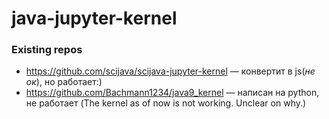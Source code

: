 # java-jupyter-kernel


### Existing repos

 - https://github.com/scijava/scijava-jupyter-kernel — конвертит в js(_не ок_), но работает:)
 - https://github.com/Bachmann1234/java9_kernel — написан на python, не работает (The kernel as of now is not working. Unclear on why.)

